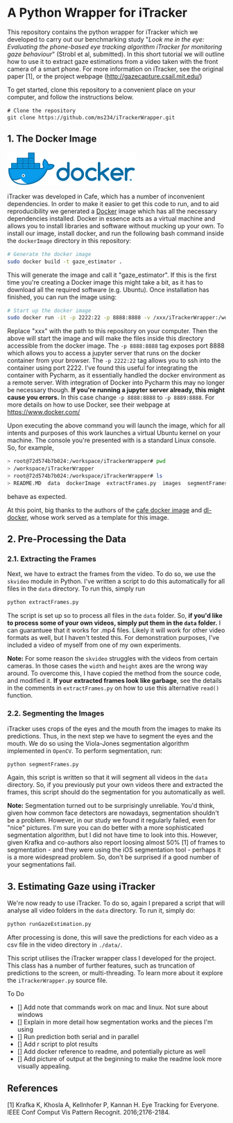 # A Python Wrapper for iTracker
This repository contains the python wrapper for iTracker which we developed to carry out our benchmarking study "*Look me in the eye: Evaluating the phone-based eye tracking algorithm iTracker for monitoring gaze behaviour*" (Strobl et al, submitted). In this short tutorial we will outline how to use it to extract gaze estimations from a video taken with the front camera of a smart phone. For more information on iTracker, see the original paper [1], or the project webpage (http://gazecapture.csail.mit.edu/)

To get started, clone this repository to a convenient place on your computer, and follow the instructions below.

```
# Clone the repository
git clone https://github.com/ms234/iTrackerWrapper.git
```

## 1. The Docker Image  
![Docker Logo](images/dockerLogo.png)

iTracker was developed in Cafe, which has a number of inconvenient dependencies. In order to make it easier to get this code to run, and to aid reproducibility we generated a [Docker](https://www.docker.com/) image which has all the necessary dependencies installed. Docker in essence acts as a virtual machine and allows you to install libraries and software without mucking up your own. To install our image, install docker, and run the following bash command inside the `dockerImage` directory in this repository:

```bash
# Generate the docker image
sudo docker build -t gaze_estimator .
```

This will generate the image and call it "gaze_estimator". If this is the first time you're creating a Docker image this might take a bit, as it has to download all the required software (e.g. Ubuntu). Once installation has finished, you can run the image using:

```bash
# Start up the docker image
sudo docker run -it -p 2222:22 -p 8888:8888 -v /xxx/iTrackerWrapper:/workspace gaze_estimator bash
```

Replace "xxx" with the path to this repository on your computer. Then the above will start the image and will make the files inside this directory accessible from the docker image. The `-p 8888:8888` tag exposes port 8888 which allows you to access a jupyter server that runs on the docker container from your browser. The `-p 2222:22` tag allows you to ssh into the container using port 2222. I've found this useful for integrating the container with Pycharm, as it essentially handled the docker environment as a remote server. With integration of Docker into Pycharm this may no longer be necessary though. **If you're running a jupyter server already, this might cause you errors.** In this case change `-p 8888:8888` to `-p 8889:8888`. For more details on how to use Docker, see their webpage at https://www.docker.com/

Upon executing the above command you will launch the image, which for all intents and purposes of this work launches a virtual Ubuntu kernel on your machine. The console you're presented with is a standard Linux console. So, for example,

 ```bash
> root@72d574b7b024:/workspace/iTrackerWrapper# pwd
> /workspace/iTrackerWrapper
> root@72d574b7b024:/workspace/iTrackerWrapper# ls
> README.MD  data  dockerImage  extractFrames.py  images  segmentFrames.py
```
behave as expected. 

At this point, big thanks to the authors of the [cafe docker image](https://github.com/BVLC/caffe/tree/master/docker) and [dl-docker](https://github.com/floydhub/dl-docker), whose work served as a template for this image.

## 2. Pre-Processing the Data
### 2.1. Extracting the Frames
Next, we have to extract the frames from the video. To do so, we use the `skvideo` module in Python. I've written a script to do this automatically for all files in the `data` directory. To run this, simply run

```bash
python extractFrames.py
``` 
The script is set up so to process all files in the `data` folder. So, **if you'd like to process some of your own videos, simply put them in the `data` folder.** I can guarantuee that it works for .mp4 files. Likely it will work for other video formats as well, but I haven't tested this. For demonstration purposes, I've included a video of myself from one of my own experiments.

**Note:** For some reason the `skvideo` struggles with the videos from certain cameras. In those cases the `width` and `height` axes are the wrong way around. To overcome this, I have copied the method from the source code, and modified it. **If your extracted frames look like garbage**, see the details in the comments in `extractFrames.py` on how to use this alternative `read()` function.

### 2.2. Segmenting the Images
iTracker uses crops of the eyes and the mouth from the images to make its predictions. Thus, in the next step we have to segment the eyes and the mouth. We do so using the Viola-Jones segmentation algorithm implemented in `OpenCV`. To perform segmentation, run:

```bash
python segmentFrames.py
``` 

Again, this script is written so that it will segment all videos in the `data` directory. So, if you previously put your own videos there and extracted the frames, this script should do the segmentation for you automatically as well.

**Note:** Segmentation turned out to be surprisingly unreliable. You'd think, given how common face detectors are nowadays, segmentation shouldn't be a problem. However, in our study we found it regularly failed, even for "nice" pictures. I'm sure you can do better with a more sophisticated segmentation algorithm, but I did not have time to look into this. However, given Krafka and co-authors also report loosing almost 50% [1] of frames to segmentation - and they were using the iOS segmentation tool - perhaps it is a more widespread problem. So, don't be surprised if a good number of your segmentations fail.

## 3. Estimating Gaze using iTracker
We're now ready to use iTracker. To do so, again I prepared a script that will analyse all video folders in the `data` directory. To run it, simply do:

```bash
python runGazeEstimation.py
```  
After processing is done, this will save the predictions for each video as a csv file in the video directory in `./data/`.

This script utilises the iTracker wrapper class I developed for the project. This class has a number of further features, such as truncation of predictions to the screen, or multi-threading. To learn more about it explore the `iTrackerWrapper.py` source file.



To Do
- [] Add note that commands work on mac and linux. Not sure about windows
- [] Explain in more detail how segmentation works and the pieces I'm using
- [] Run prediction both serial and in parallel
- [] Add r script to plot results
- [] Add docker reference to readme, and potentially picture as well
- [] Add picture of output at the beginning to make the readme look more visually appealing.

## References
[1] Krafka K, Khosla A, Kellnhofer P, Kannan H. Eye Tracking for Everyone. IEEE Conf Comput Vis Pattern Recognit. 2016;2176-2184.